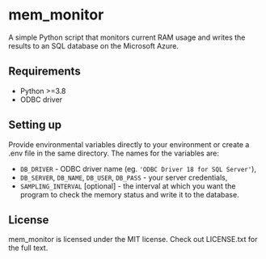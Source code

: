 # mem_monitor
A simple Python script that monitors current RAM usage and writes the results to an SQL database on the Microsoft Azure.

## Requirements
- Python >=3.8
- ODBC driver

## Setting up
Provide environmental variables directly to your environment or create a .env file in the same directory. The names for the variables are:
- `DB_DRIVER` - ODBC driver name (eg. `'ODBC Driver 18 for SQL Server'`),
- `DB_SERVER`, `DB_NAME`, `DB_USER`, `DB_PASS` - your server credentials,
- `SAMPLING_INTERVAL` \[optional\] - the interval at which you want the program to check the memory status and write it to the database.

## License
mem_monitor is licensed under the MIT license. Check out LICENSE.txt for the full text.